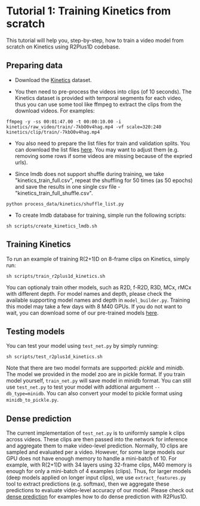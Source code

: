 # Tutorial 1: Training Kinetics from scratch

This tutorial will help you, step-by-step, how to train a video model from scratch on Kinetics using R2Plus1D codebase.

## Preparing data

* Download the [Kinetics](https://deepmind.com/research/open-source/open-source-datasets/kinetics/) dataset.

* You then need to pre-process the videos into clips (of 10 seconds). The Kinetics dataset is provided with temporal segments for each video, thus you can use some tool like ffmpeg to extract the clips from the download videos. For examples:

```
ffmpeg -y -ss 00:01:47.00 -t 00:00:10.00 -i kinetics/raw_video/train/-7kbO0v4hag.mp4 -vf scale=320:240 kinetics/clip/train/-7kbO0v4hag.mp4
```

* You also need to prepare the list files for train and validation splits. You can download the list files [here](https://www.dropbox.com/s/fyz9fec72v7gbxj/list.tar.gz). You may want to adjust them (e.g. removing some rows if some videos are missing because of the expried urls).

* Since lmdb does not support shuffle during training, we take "kinetics_train_full.csv", repeat the shuffling for 50 times (as 50 epochs) and save the results in one single csv file - "kinetics_train_full_shuffle.csv". 
```
python process_data/kinetics/shuffle_list.py
```

* To create lmdb database for training, simple run the following scripts:
```
sh scripts/create_kinetics_lmdb.sh
```

## Training Kinetics

To run an example of training R(2+1)D on 8-frame clips on Kinetics, simply run:

```
sh scripts/train_r2plus1d_kinetics.sh
```

You can optionaly train other models, such as R2D, f-R2D, R3D, MCx, rMCx with different depth. For model names and depth, please check the available supporting model names and depth in `model_builder.py`.
Training this model may take a few days with 8 M40 GPUs. If you do not want to wait, you can download some of our pre-trained models [here](models.md).

## Testing models

You can test your model using `test_net.py` by simply running:

```
sh scripts/test_r2plus1d_kinetics.sh
```

Note that there are two model formats are supported: *pickle* and *minidb*. The model we provided in the model zoo are in pickle format. If you train model yourself, `train_net.py` will save model in minidb format. You can still use `test_net.py` to test your model with addtional argument `--db_type=minidb`. You can also convert your model to pickle format using `minidb_to_pickle.py`.

## Dense prediction
The current implementation of `test_net.py` is to uniformly sample k clips across videos. These clips are then passed into the network for inference and aggregate them to make video-level prediction. Normally, 10 clips are sampled and evaluated per a video. However, for some large models our GPU does not have enough memory to handle a mini-batch of 10. For example, with R(2+1)D with 34 layers using 32-frame clips, M40 memory is enough for only a mini-batch of 4 examples (clips). Thus, for larger models (deep models applied on longer input clips), we use `extract_features.py` tool to extract predictions (e.g. softmax), then we aggregate these predictions to evaluate video-level accuracy of our model. Please check out [dense prediction](dense_prediction.md) for examples how to do dense prediction with R2Plus1D.
